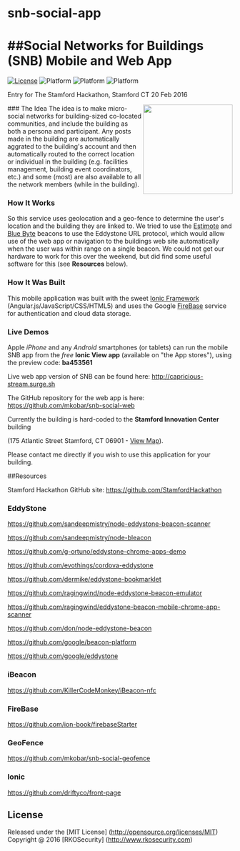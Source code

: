 # snb-social-app

##Social Networks for Buildings (SNB) Mobile and Web App
===
[![License](https://img.shields.io/badge/license-MIT-orange.svg?style=flat-square)](https://github.com/mkobar/snb-social-app/blob/master/LICENSE)
![Platform](https://img.shields.io/badge/platform-Android-brightgreen.svg)
![Platform](https://img.shields.io/badge/platform-iOS-blue.svg)
![Platform](https://img.shields.io/badge/platform-Web-orange.svg)

Entry for The Stamford Hackathon, Stamford CT 20 Feb 2016

<img align="right" height="200" src="https://raw.githubusercontent.com/mkobar/snb-social-app/master/www/img/icon_starter.png">
### The Idea
The idea is to make micro-social networks for building-sized co-located communities, and include the building as both a persona and participant.  Any posts made in the building are automatically aggrated to the building's account and then automatically routed to the correct location or individual in the building (e.g. facilities management, building event coordinators, etc.) and some (most) are also available to all the network members (while in the building).

### How It Works
So this service uses geolocation and a geo-fence to determine the user's location and the building they are linked to.
We tried to use the [Estimote](http://estimote.com/) and [Blue Byte](http://www.bluebite.com/) beacons to use the Eddystone URL protocol, which would allow use of the web app or navigation to the buildings web site automatically when the user was within range on a single beacon.  We could not get our hardware to work for this over the weekend, but did find some useful software for this (see **Resources** below).

### How It Was Built
This mobile application was built with the sweet [Ionic Framework](http://ionicframework.com/) (Angular.js/JavaScript/CSS/HTML5) and uses the Google [FireBase](https://www.firebase.com/) service for authentication and cloud data storage.

### Live Demos
Apple *iPhone* and any *Android* smartphones (or tablets) can run the mobile SNB app from the _free_ **Ionic View app** (available on "the App stores"), using the preview code: **ba453561**

Live web app version of SNB can be found here:  http://capricious-stream.surge.sh

The GitHub repository for the web app is here: https://github.com/mkobar/snb-social-web

Currently the building is hard-coded to the **Stamford Innovation Center** building 

(175 Atlantic Street Stamford, CT 06901 - [View Map](https://www.google.com/maps/place/175+Atlantic+St,+Stamford,+CT+06901/@41.0529486,-73.5420202,17z/)).

Please contact me directly if you wish to use this application for your building.

##Resources

Stamford Hackathon GitHub site: https://github.com/StamfordHackathon

### EddyStone
https://github.com/sandeepmistry/node-eddystone-beacon-scanner

https://github.com/sandeepmistry/node-bleacon

https://github.com/g-ortuno/eddystone-chrome-apps-demo

https://github.com/evothings/cordova-eddystone

https://github.com/dermike/eddystone-bookmarklet

https://github.com/ragingwind/node-eddystone-beacon-emulator

https://github.com/ragingwind/eddystone-beacon-mobile-chrome-app-scanner

https://github.com/don/node-eddystone-beacon

https://github.com/google/beacon-platform

https://github.com/google/eddystone

### iBeacon
https://github.com/KillerCodeMonkey/iBeacon-nfc

### FireBase
https://github.com/ion-book/firebaseStarter

### GeoFence
https://github.com/mkobar/snb-social-geofence

### Ionic
https://github.com/driftyco/front-page

## License

Released under the [MIT License] (http://opensource.org/licenses/MIT)
Copyright @ 2016 [RKOSecurity] (http://www.rkosecurity.com)

